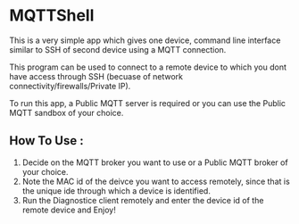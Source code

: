 # MQTTShell
This is a very simple app which gives one device, command line interface similar to SSH of second device using a MQTT connection.

This program can be used to connect to a remote device to which you dont have access through SSH (becuase of network connectivity/firewalls/Private IP).

To run this app, a Public MQTT server is required or you can use the Public MQTT sandbox of your choice.


## How To Use :
1. Decide on the MQTT broker you want to use or a Public MQTT broker of your choice.
2. Note the MAC id of the deivce you want to access remotely, since that is the unique ide through which a device is identified.
3. Run the Diagnostice client remotely and enter the device id of the remote device and Enjoy!
